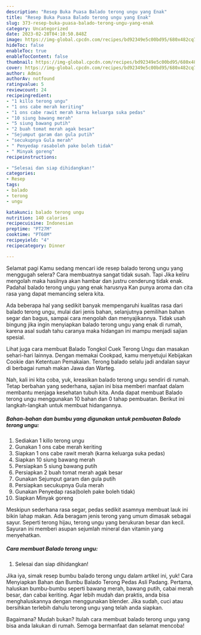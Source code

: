 ```yaml
---
description: "Resep Buka Puasa Balado terong ungu yang Enak"
title: "Resep Buka Puasa Balado terong ungu yang Enak"
slug: 373-resep-buka-puasa-balado-terong-ungu-yang-enak
category: Uncategorized
date: 2023-02-28T04:10:50.848Z
image: https://img-global.cpcdn.com/recipes/bd92349e5c00bd95/680x482cq70/balado-terong-ungu-foto-resep-utama.jpg
hideToc: false
enableToc: true
enableTocContent: false
thumbnail: https://img-global.cpcdn.com/recipes/bd92349e5c00bd95/680x482cq70/balado-terong-ungu-foto-resep-utama.jpg
cover: https://img-global.cpcdn.com/recipes/bd92349e5c00bd95/680x482cq70/balado-terong-ungu-foto-resep-utama.jpg
author: Admin
authorAv: notfound
ratingvalue: 5
reviewcount: 24
recipeingredient:
- "1 killo terong ungu"
- "1 ons cabe merah keriting"
- "1 ons cabe rawit merah karna keluarga suka pedas"
- "10 siung bawang merah"
- "5 siung bawang putih"
- "2 buah tomat merah agak besar"
- "Sejumput garam dan gula putih"
- "secukupnya Gula merah"
- " Penyedap rasaboleh pake boleh tidak"
- " Minyak goreng"
recipeinstructions:

- "Selesai dan siap dihidangkan!"
categories:
- Resep
tags:
- balado
- terong
- ungu

katakunci: balado terong ungu 
nutrition: 140 calories
recipecuisine: Indonesian
preptime: "PT27M"
cooktime: "PT60M"
recipeyield: "4"
recipecategory: Dinner

---
```



Selamat pagi Kamu sedang mencari ide resep balado terong ungu yang menggugah selera? Cara membuatnya sangat tidak susah. Tapi Jika keliru mengolah maka hasilnya akan hambar dan justru cenderung tidak enak. Padahal balado terong ungu yang enak harusnya Kan punya aroma dan cita rasa yang dapat memancing selera kita.


Ada beberapa hal yang sedikit banyak mempengaruhi kualitas rasa dari balado terong ungu, mulai dari jenis bahan, selanjutnya pemilihan bahan segar dan bagus, sampai cara mengolah dan menyajikannya. Tidak usah bingung jika ingin menyiapkan balado terong ungu yang enak di rumah, karena asal sudah tahu caranya maka hidangan ini mampu menjadi sajian spesial.

Lihat juga cara membuat Balado Tongkol Cuek Terong Ungu dan masakan sehari-hari lainnya. Dengan memakai Cookpad, kamu menyetujui Kebijakan Cookie dan Ketentuan Pemakaian. Terong balado selalu jadi andalan sayur di berbagai rumah makan Jawa dan Warteg.


Nah, kali ini kita coba, yuk, kreasikan balado terong ungu sendiri di rumah. Tetap berbahan yang sederhana, sajian ini bisa memberi manfaat dalam membantu menjaga kesehatan tubuh kita. Anda dapat membuat Balado terong ungu menggunakan 10 bahan dan 0 tahap pembuatan. Berikut ini langkah-langkah untuk membuat hidangannya.

<!--inarticleads1-->

##### Bahan-bahan dan bumbu yang digunakan untuk pembuatan Balado terong ungu:

1. Sediakan 1 killo terong ungu
1. Gunakan 1 ons cabe merah keriting
1. Siapkan 1 ons cabe rawit merah (karna keluarga suka pedas)
1. Siapkan 10 siung bawang merah
1. Persiapkan 5 siung bawang putih
1. Persiapkan 2 buah tomat merah agak besar
1. Gunakan Sejumput garam dan gula putih
1. Persiapkan secukupnya Gula merah
1. Gunakan  Penyedap rasa(boleh pake boleh tidak)
1. Siapkan  Minyak goreng


Meskipun sederhana rasa segar, pedas sedikit asamnya membuat lauk ini bikin lahap makan. Ada beragam jenis terong yang umum dimasak sebagai sayur. Seperti terong hijau, terong ungu yang berukuran besar dan kecil. Sayuran ini memberi asupan sejumlah mineral dan vitamin yang menyehatkan. 

<!--inarticleads2-->

##### Cara membuat Balado terong ungu:


1. Selesai dan siap dihidangkan!

Jika iya, simak resep bumbu balado terong ungu dalam artikel ini, yuk! Cara Menyiapkan Bahan dan Bumbu Balado Terong Pedas Asli Padang. Pertama, haluskan bumbu-bumbu seperti bawang merah, bawang putih, cabai merah besar, dan cabai keriting. Agar lebih mudah dan praktis, anda bisa menghaluskannya dengan menggunakan blender. Jika sudah, cuci atau bersihkan terlebih dahulu terong ungu yang telah anda siapkan. 

Bagaimana? Mudah bukan? Itulah cara membuat balado terong ungu yang bisa anda lakukan di rumah. Semoga bermanfaat dan selamat mencoba!

